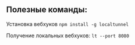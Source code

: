 ## Полезные команды:

Установка вебхуков
`npm install -g localtunnel`

Получение локальных вебхуков:
`lt --port 8080`

